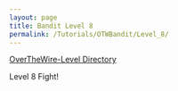 ```yaml
---
layout: page
title: Bandit Level 8
permalink: /Tutorials/OTWBandit/Level_8/
---
```

[OverTheWire-Level Directory](https://zacvr.github.io/Tutorials/OTWBandit/)

Level 8 Fight!
